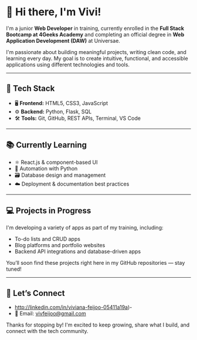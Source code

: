 # 👋 Hi there, I'm Vivi!

I'm a junior **Web Developer** in training, currently enrolled in the **Full Stack Bootcamp at 4Geeks Academy** and completing an official degree in **Web Application Development (DAW)** at Universae.

I'm passionate about building meaningful projects, writing clean code, and learning every day. My goal is to create intuitive, functional, and accessible applications using different technologies and tools.

---

## 🚀 Tech Stack

- 🖥️ **Frontend:** HTML5, CSS3, JavaScript  
- ⚙️ **Backend:** Python, Flask, SQL  
- 🛠️ **Tools:** Git, GitHub, REST APIs, Terminal, VS Code  

---

## 📚 Currently Learning

- ⚛️ React.js & component-based UI  
- 🐍 Automation with Python  
- 🗃️ Database design and management  
- ☁️ Deployment & documentation best practices  

---

## 💻 Projects in Progress

I'm developing a variety of apps as part of my training, including:
- To-do lists and CRUD apps
- Blog platforms and portfolio websites
- Backend API integrations and database-driven apps

You’ll soon find these projects right here in my GitHub repositories — stay tuned!

---

## 🤝 Let’s Connect

- http://linkedin.com/in/viviana-feijoo-05411a19a)- 
- 📧 Email: vivfeijoo@gmail.com


Thanks for stopping by! I'm excited to keep growing, share what I build, and connect with the tech community.
